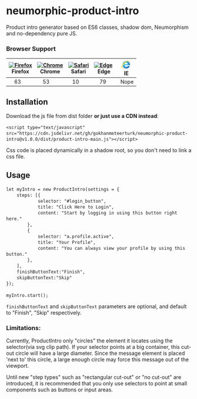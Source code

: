 # neumorphic-product-intro
Product intro generator based on ES6 classes, shadow dom, Neumorphism and no-dependency pure JS.

### Browser Support

| [<img src="https://raw.githubusercontent.com/alrra/browser-logos/master/src/firefox/firefox_48x48.png" alt="Firefox" width="24px" height="24px" />](https://github.com/alrra/browser-logos)</br>Firefox | [<img src="https://raw.githubusercontent.com/alrra/browser-logos/master/src/chrome/chrome_48x48.png" alt="Chrome" width="24px" height="24px" />](https://github.com/alrra/browser-logos)</br>Chrome | [<img src="https://raw.githubusercontent.com/alrra/browser-logos/master/src/safari/safari_48x48.png" alt="Safari" width="24px" height="24px" />](https://github.com/alrra/browser-logos)</br>Safari |  [<img src="https://raw.githubusercontent.com/alrra/browser-logos/master/src/edge/edge_48x48.png" alt="Edge" width="24px" height="24px" />](https://github.com/alrra/browser-logos)&nbsp;</br>&nbsp;&nbsp;Edge  &nbsp;|  [<img src="https://github.com/jepso-ci/browser-logos/blob/master/images/ie.svg" alt="IE" width="24px" height="24px" />](https://github.com/jepso-ci/browser-logos)&nbsp;</br>&nbsp;&nbsp;IE  &nbsp;|
| --------- | --------- | --------- | --------- | --------- |
|&nbsp;&nbsp;&nbsp;&nbsp;63 |&nbsp;&nbsp;&nbsp;&nbsp;53 |&nbsp;&nbsp;&nbsp;10 |&nbsp;&nbsp;&nbsp;&nbsp;79| &nbsp;Nope |

## Installation

Download the js file from dist folder <b>or just use a CDN instead</b>:

```HTML+ECR
<script type="text/javascript" src="https://cdn.jsdelivr.net/gh/gokhanmeteerturk/neumorphic-product-intro@v1.0.0/dist/product-intro-main.js"></script>
```

Css code is placed dynamically in a shadow root, so you don't need to link a css file. 


## Usage

```JS
let myIntro = new ProductIntro(settings = {
    steps: [{
            selector: "#login_button",
            title: "Click Here to Login",
            content: "Start by logging in using this button right here."
        },
        {
            selector: "a.profile.active",
            title: "Your Profile",
            content: "You can always view your profile by using this button."
        },
    ],
    finishButtonText:"Finish",
    skipButtonText:"Skip"
});

myIntro.start();
```

``` finishButtonText ``` and ``` skipButtonText ``` parameters are optional, and default to "Finish", "Skip" respectively.



### Limitations:

Currently, ProductIntro only "circles" the element it locates using the selector(via svg clip path). If your selector points at a big container, this cut-out circle will have a large diameter. Since the message element is placed 'next to' this circle, a large enough circle may force this message out of the viewport.

Until new "step types" such as "rectangular cut-out" or "no cut-out" are introduced, it is recommended that you only use selectors to point at small components such as buttons or input areas. 
